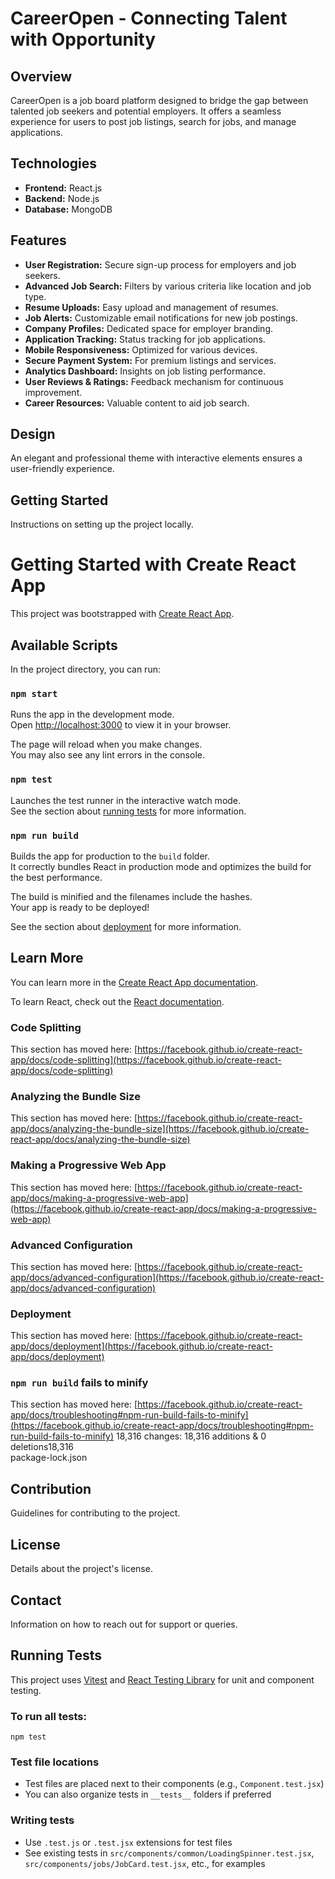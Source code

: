 # CareerOpen - Connecting Talent with Opportunity

## Overview

CareerOpen is a job board platform designed to bridge the gap between talented job seekers and potential employers. It offers a seamless experience for users to post job listings, search for jobs, and manage applications.

## Technologies

- **Frontend:** React.js
- **Backend:** Node.js
- **Database:** MongoDB

## Features

- **User Registration:** Secure sign-up process for employers and job seekers.
- **Advanced Job Search:** Filters by various criteria like location and job type.
- **Resume Uploads:** Easy upload and management of resumes.
- **Job Alerts:** Customizable email notifications for new job postings.
- **Company Profiles:** Dedicated space for employer branding.
- **Application Tracking:** Status tracking for job applications.
- **Mobile Responsiveness:** Optimized for various devices.
- **Secure Payment System:** For premium listings and services.
- **Analytics Dashboard:** Insights on job listing performance.
- **User Reviews & Ratings:** Feedback mechanism for continuous improvement.
- **Career Resources:** Valuable content to aid job search.

## Design

An elegant and professional theme with interactive elements ensures a user-friendly experience.

## Getting Started

Instructions on setting up the project locally.

# Getting Started with Create React App

This project was bootstrapped with [Create React App](https://github.com/facebook/create-react-app).

## Available Scripts

In the project directory, you can run:

### `npm start`

Runs the app in the development mode.\
Open [http://localhost:3000](http://localhost:3000) to view it in your browser.

The page will reload when you make changes.\
You may also see any lint errors in the console.

### `npm test`

Launches the test runner in the interactive watch mode.\
See the section about [running tests](https://facebook.github.io/create-react-app/docs/running-tests) for more information.

### `npm run build`

Builds the app for production to the `build` folder.\
It correctly bundles React in production mode and optimizes the build for the best performance.

The build is minified and the filenames include the hashes.\
Your app is ready to be deployed!

See the section about [deployment](https://facebook.github.io/create-react-app/docs/deployment) for more information.

## Learn More

You can learn more in the [Create React App documentation](https://facebook.github.io/create-react-app/docs/getting-started).

To learn React, check out the [React documentation](https://reactjs.org/).

### Code Splitting

This section has moved here: [https://facebook.github.io/create-react-app/docs/code-splitting](https://facebook.github.io/create-react-app/docs/code-splitting)

### Analyzing the Bundle Size

This section has moved here: [https://facebook.github.io/create-react-app/docs/analyzing-the-bundle-size](https://facebook.github.io/create-react-app/docs/analyzing-the-bundle-size)

### Making a Progressive Web App

This section has moved here: [https://facebook.github.io/create-react-app/docs/making-a-progressive-web-app](https://facebook.github.io/create-react-app/docs/making-a-progressive-web-app)

### Advanced Configuration

This section has moved here: [https://facebook.github.io/create-react-app/docs/advanced-configuration](https://facebook.github.io/create-react-app/docs/advanced-configuration)

### Deployment

This section has moved here: [https://facebook.github.io/create-react-app/docs/deployment](https://facebook.github.io/create-react-app/docs/deployment)

### `npm run build` fails to minify

This section has moved here: [https://facebook.github.io/create-react-app/docs/troubleshooting#npm-run-build-fails-to-minify](https://facebook.github.io/create-react-app/docs/troubleshooting#npm-run-build-fails-to-minify)
18,316 changes: 18,316 additions & 0 deletions18,316  
package-lock.json

## Contribution

Guidelines for contributing to the project.

## License

Details about the project's license.

## Contact

Information on how to reach out for support or queries.

## Running Tests

This project uses [Vitest](https://vitest.dev/) and [React Testing Library](https://testing-library.com/docs/react-testing-library/intro/) for unit and component testing.

### To run all tests:

```
npm test
```

### Test file locations

- Test files are placed next to their components (e.g., `Component.test.jsx`)
- You can also organize tests in `__tests__` folders if preferred

### Writing tests

- Use `.test.js` or `.test.jsx` extensions for test files
- See existing tests in `src/components/common/LoadingSpinner.test.jsx`, `src/components/jobs/JobCard.test.jsx`, etc., for examples
